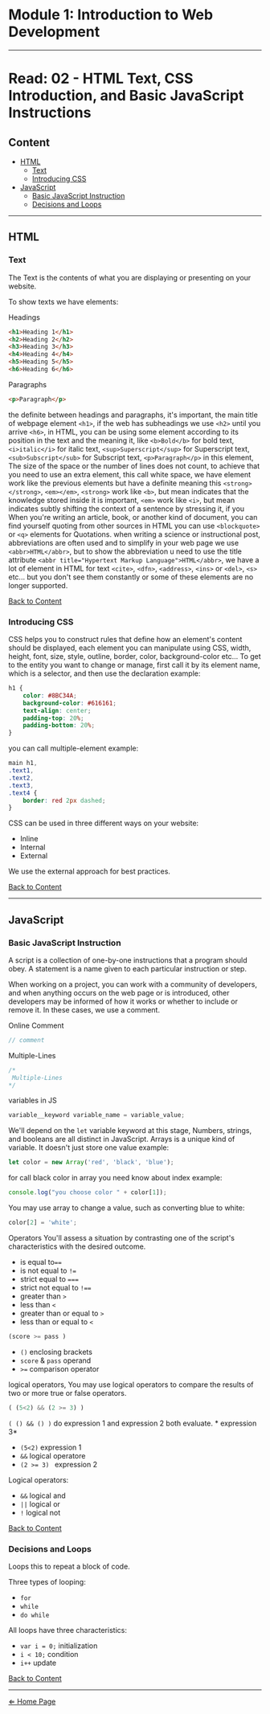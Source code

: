 # Module 1: Introduction to Web Development

***

# Read: 02 - HTML Text, CSS Introduction, and Basic JavaScript Instructions

## Content

- [HTML](#html)
    - [Text](#text)
    - [Introducing CSS](#introducing-css)
- [JavaScript](javascript)
    - [Basic JavaScript Instruction](#basic-javascript-instruction)
    - [Decisions and Loops](#decisions-and-loops)

***

## HTML

### Text

The Text is the contents of what you are displaying or presenting on your website.

To show texts we have elements:

Headings

```html
<h1>Heading 1</h1>
<h2>Heading 2</h2>
<h3>Heading 3</h3>
<h4>Heading 4</h4>
<h5>Heading 5</h5>
<h6>Heading 6</h6>
```

Paragraphs

```html
<p>Paragraph</p>
```

the definite between headings and paragraphs, it's important, the main title of webpage element `<h1>`, if the web has subheadings we use `<h2>` until you arrive `<h6>`, in HTML, you can be using some element according to its position in the text and the meaning it, like `<b>Bold</b>` for bold text, `<i>italic</i>` for italic text, `<sup>Superscript</sup>` for Superscript text, `<sub>Subscript</sub>` for Subscript text, `<p>Paragraph</p>` in this element, The size of the space or the number of lines does not count, to achieve that you need to use an extra element, this call white space, we have element work like the previous elements but have a definite meaning this `<strong></strong>`, `<em></em>`, `<strong>` work like `<b>`, but mean indicates that the knowledge stored inside it is important, `<em>` work like `<i>`, but mean indicates subtly shifting the context of a sentence by stressing it, if you When you're writing an article, book, or another kind of document, you can find yourself quoting from other sources in HTML you can use `<blockquote>` or `<q>` elements for Quotations. when writing a science or instructional post, abbreviations are often used and to simplify in your web page we use `<abbr>HTML</abbr>`, but to show the abbreviation u need to use the title attribute `<abbr title="Hypertext Markup Language">HTML</abbr>`, we have a lot of element in HTML for text `<cite>`, `<dfn>`, `<address>`, `<ins>` or `<del>`, `<s>` etc... but you don't see them constantly or some of these elements are no longer supported.


[Back to Content](#content)

### Introducing CSS

CSS helps you to construct rules that define how an element's content should be displayed, each element you can manipulate using CSS, width, height, font, size, style, outline, border, color, background-color etc... To get to the entity you want to change or manage, first call it by its element name, which is a selector, and then use the declaration example:

```css
h1 {
    color: #8BC34A;
    background-color: #616161;
    text-align: center;
    padding-top: 20%;
    padding-bottom: 20%;
}
```

you can call multiple-element example:

```css
main h1,
.text1,
.text2,
.text3,
.text4 {
    border: red 2px dashed;
}
```

CSS can be used in three different ways on your website:
- Inline
- Internal
- External

We use the external approach for best practices.

[Back to Content](#content)

***

## JavaScript

### Basic JavaScript Instruction

A script is a collection of one-by-one instructions that a program should obey. A statement is a name given to each particular instruction or step.

When working on a project, you can work with a community of developers, and when anything occurs on the web page or is introduced, other developers may be informed of how it works or whether to include or remove it. In these cases, we use a comment.

Online Comment
```javascript
// comment
```

Multiple-Lines
```javascript
/*
 Multiple-Lines
*/
```

variables in JS

```javascript
variable__keyword variable_name = variable_value;
```

We'll depend on the `let` variable keyword at this stage, Numbers, strings, and booleans are all distinct in JavaScript. Arrays is a unique kind of variable. It doesn't just store one value example:

```javascript
let color = new Array('red', 'black', 'blue');
```

for call black color in array you need know about index example:

```javascript
console.log("you choose color " + color[1]);
```

You may use array to change a value, such as converting blue to white:

```javascript
color[2] = 'white';
```

Operators You'll assess a situation by contrasting one of the script's characteristics with the desired outcome.

-   is equal to`==`
-   is not equal to `!=`
-   strict equal to `===`
-   strict not equal to `!==`
-   greater than `>`
-   less than `<`
-   greater than or equal to `>`
-   less than or equal to `<`

```javascript
(score >= pass )
```
-   `()` enclosing brackets
-   `score` & `pass` operand
-   `>=` comparison operator

logical operators, You may use logical operators to compare the results of two or more true or false operators.

```javascript
( (5<2) && (2 >= 3) )
```
`( () && () )` do expression 1 and expression 2 both evaluate. * expression 3*

- `(5<2)` expression 1
- `&&` logical operatore
- `(2 >= 3) ` expression 2

Logical operators:

-   `&&` logical  and
-   `||` logical or
-   `!` logical not

[Back to Content](#content)

### Decisions and Loops

Loops this to repeat a block of code.

Three types of looping:
-   `for`
-   `while`
-   `do while`

All loops have three characteristics:

-   `var i = 0;` initialization
-   `i < 10;` condition
-   `i++` update

[Back to Content](#content)

***

[⇐ Home Page](../README.md)